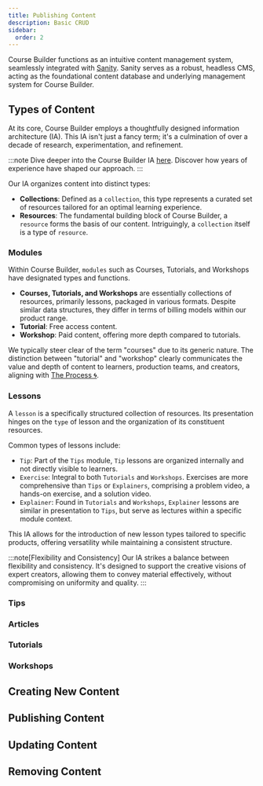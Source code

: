 ```yaml
---
title: Publishing Content
description: Basic CRUD
sidebar:
  order: 2
---
```


Course Builder functions as an intuitive content management system, seamlessly integrated with [Sanity](https://sanity.io). Sanity serves as a robust, headless CMS, acting as the foundational content database and underlying management system for Course Builder.

## Types of Content

At its core, Course Builder employs a thoughtfully designed information architecture (IA). This IA isn't just a fancy term; it's a culmination of over a decade of research, experimentation, and refinement.

:::note
Dive deeper into the Course Builder IA [here](https://badass.dev/information-architecture). Discover how years of experience have shaped our approach.
:::

Our IA organizes content into distinct types:

- **Collections**: Defined as a `collection`, this type represents a curated set of resources tailored for an optimal learning experience.
- **Resources**: The fundamental building block of Course Builder, a `resource` forms the basis of our content. Intriguingly, a `collection` itself is a type of `resource`.

### Modules

Within Course Builder, `modules` such as Courses, Tutorials, and Workshops have designated types and functions.

- **Courses, Tutorials, and Workshops** are essentially collections of resources, primarily lessons, packaged in various formats. Despite similar data structures, they differ in terms of billing models within our product range.
- **Tutorial**: Free access content.
- **Workshop**: Paid content, offering more depth compared to tutorials.

We typically steer clear of the term "courses" due to its generic nature. The distinction between "tutorial" and "workshop" clearly communicates the value and depth of content to learners, production teams, and creators, aligning with [The Process 🌀](https://badass.dev/the-process).

### Lessons

A `lesson` is a specifically structured collection of resources. Its presentation hinges on the `type` of lesson and the organization of its constituent resources.

Common types of lessons include:

- `Tip`: Part of the `Tips` module, `Tip` lessons are organized internally and not directly visible to learners.
- `Exercise`: Integral to both `Tutorials` and `Workshops`. Exercises are more comprehensive than `Tips` or `Explainers`, comprising a problem video, a hands-on exercise, and a solution video.
- `Explainer`: Found in `Tutorials` and `Workshops`, `Explainer` lessons are similar in presentation to `Tips`, but serve as lectures within a specific module context.

This IA allows for the introduction of new lesson types tailored to specific products, offering versatility while maintaining a consistent structure.

:::note[Flexibility and Consistency]
Our IA strikes a balance between flexibility and consistency. It's designed to support the creative visions of expert creators, allowing them to convey material effectively, without compromising on uniformity and quality.
:::


### Tips

### Articles

### Tutorials

### Workshops

## Creating New Content

## Publishing Content

## Updating Content

## Removing Content
